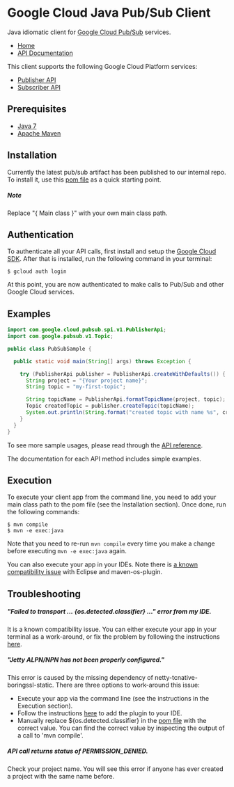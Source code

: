 Google Cloud Java Pub/Sub Client
================================

Java idiomatic client for [Google Cloud Pub/Sub](https://cloud.google.com/pubsub/) services.

-  [Home](http://shinfan.github.io/)
-  [API Documentation](http://shinfan.github.io/api/)

This client supports the following Google Cloud Platform services:

- [Publisher API](http://shinfan.github.io/api/index.html?com/google/cloud/pubsub/spi/v1/PublisherApi.html)
- [Subscriber API](http://shinfan.github.io/api/index.html?com/google/cloud/pubsub/spi/v1/SubscriberApi.html)

Prerequisites
----------

- [Java 7](http://www.oracle.com/technetwork/java/javase/downloads/jre7-downloads-1880261.html)
- [Apache Maven](https://maven.apache.org/)

Installation
----------
Currently the latest pub/sub artifact has been published to our internal repo.
To install it, use this [pom file](http://shinfan.github.io/pom.xml) as a quick starting point.
##### Note
Replace "{ Main class }" with your own main class path.

Authentication
--------------

To authenticate all your API calls, first install and setup the [Google Cloud SDK](https://cloud.google.com/sdk/).
After that is installed, run the following command in your terminal:

```
$ gcloud auth login
```
At this point, you are now authenticated to make calls to Pub/Sub and other Google Cloud services.

Examples
-------------

```java
import com.google.cloud.pubsub.spi.v1.PublisherApi;
import com.google.pubsub.v1.Topic;

public class PubSubSample {

  public static void main(String[] args) throws Exception {

    try (PublisherApi publisher = PublisherApi.createWithDefaults()) {
      String project = "{Your project name}";
      String topic = "my-first-topic";

      String topicName = PublisherApi.formatTopicName(project, topic);
      Topic createdTopic = publisher.createTopic(topicName);
      System.out.println(String.format("created topic with name %s", createdTopic.getName()));
    }
  }
}
```

To see more sample usages, please read through the [API reference](http://shinfan.github.io/api/index.html?com/google/cloud/pubsub/spi/v1/package-summary.html).

The documentation for each API method includes simple examples.


Execution
--------------

To execute your client app from the command line, you need to add your main class path to the pom file
(see the Installation section).
Once done, run the following commands:

```
$ mvn compile
$ mvn -e exec:java
```

Note that you need to re-run `mvn compile` every time you make a change before executing `mvn -e exec:java` again.

You can also execute your app in your IDEs. Note there is [a known compatibility issue](https://github.com/trustin/os-maven-plugin#issues-with-eclipse-m2e-or-other-ides)
with Eclipse and maven-os-plugin.


Troubleshooting
-------------

##### "Failed to transport ... {os.detected.classifier} ..." error from my IDE.

It is a known compatibility issue. You can either execute your app in your terminal as a work-around, or fix the problem by following the instructions [here](https://github.com/trustin/os-maven-plugin#issues-with-eclipse-m2e-or-other-ides).

##### "Jetty ALPN/NPN has not been properly configured."

This error is caused by the missing dependency of netty-tcnative-boringssl-static.
There are three options to work-around this issue:

- Execute your app via the command line (see the instructions in the Execution section).
- Follow the instructions [here](https://github.com/trustin/os-maven-plugin#issues-with-eclipse-m2e-or-other-ides)
  to add the plugin to your IDE.
- Manually replace ${os.detected.classifier} in the [pom file](http://shinfan.github.io/pom.xml)
  with the correct value. You can find the correct value by inspecting the output of a call to 'mvn compile'.

##### API call returns status of PERMISSION_DENIED.

Check your project name. You will see this error if anyone has ever created a project with the same name before.
